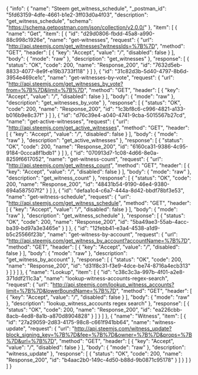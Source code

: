 {
  "info": {
    "name": "Steem get_witness_schedule",
    "_postman_id": "5fd63159-4dfe-4661-b1e2-3ff03d0a4f03",
    "description": "get_witness_schedule",
    "schema": "https://schema.getpostman.com/json/collection/v2.0.0/"
  },
  "item": [
    {
      "name": "Get",
      "item": [
        {
          "id": "d29d0806-fbdd-45a8-a990-88c998c1926e",
          "name": "get-witnesses",
          "request": {
            "url": "http://api.steemjs.com/get_witnesses?witnessIds=%7B%7D",
            "method": "GET",
            "header": [
              {
                "key": "Accept",
                "value": "*/*",
                "disabled": false
              }
            ],
            "body": {
              "mode": "raw"
            },
            "description": "get_witnesses"
          },
          "response": [
            {
              "status": "OK",
              "code": 200,
              "name": "Response_200",
              "id": "7632d5eb-8833-4077-8e9f-e19b3733f118"
            }
          ]
        },
        {
          "id": "31c82d3b-5d40-4797-8b6d-3954e469ce1c",
          "name": "get-witnesses-by-vote",
          "request": {
            "url": "http://api.steemjs.com/get_witnesses_by_vote?from=%7B%7D&limit=%7B%7D",
            "method": "GET",
            "header": [
              {
                "key": "Accept",
                "value": "*/*",
                "disabled": false
              }
            ],
            "body": {
              "mode": "raw"
            },
            "description": "get_witnesses_by_vote"
          },
          "response": [
            {
              "status": "OK",
              "code": 200,
              "name": "Response_200",
              "id": "1c3bf8c6-c996-4821-a133-b016b9e8c37f"
            }
          ]
        },
        {
          "id": "d76c39e4-a040-4741-9cba-5015567b27cd",
          "name": "get-active-witnesses",
          "request": {
            "url": "http://api.steemjs.com/get_active_witnesses",
            "method": "GET",
            "header": [
              {
                "key": "Accept",
                "value": "*/*",
                "disabled": false
              }
            ],
            "body": {
              "mode": "raw"
            },
            "description": "get_active_witnesses"
          },
          "response": [
            {
              "status": "OK",
              "code": 200,
              "name": "Response_200",
              "id": "6160ca31-9386-4c95-9184-0ccca8f1bdb1"
            }
          ]
        },
        {
          "id": "070913d7-1c08-4d66-8e0a-8259f6617052",
          "name": "get-witness-count",
          "request": {
            "url": "http://api.steemjs.com/get_witness_count",
            "method": "GET",
            "header": [
              {
                "key": "Accept",
                "value": "*/*",
                "disabled": false
              }
            ],
            "body": {
              "mode": "raw"
            },
            "description": "get_witness_count"
          },
          "response": [
            {
              "status": "OK",
              "code": 200,
              "name": "Response_200",
              "id": "48431b54-9190-46e4-9380-694a587507f2"
            }
          ]
        },
        {
          "id": "defaa1c4-c6a7-444a-8d42-bbdf78bf3e53",
          "name": "get-witness-schedule",
          "request": {
            "url": "http://api.steemjs.com/get_witness_schedule",
            "method": "GET",
            "header": [
              {
                "key": "Accept",
                "value": "*/*",
                "disabled": false
              }
            ],
            "body": {
              "mode": "raw"
            },
            "description": "get_witness_schedule"
          },
          "response": [
            {
              "status": "OK",
              "code": 200,
              "name": "Response_200",
              "id": "5ba49ae3-55ab-4acc-ba39-bd97a3e3465e"
            }
          ]
        },
        {
          "id": "12febb41-e3a4-4538-a1d9-b5c25566f23b",
          "name": "get-witness-by-account",
          "request": {
            "url": "http://api.steemjs.com/get_witness_by_account?accountName=%7B%7D",
            "method": "GET",
            "header": [
              {
                "key": "Accept",
                "value": "*/*",
                "disabled": false
              }
            ],
            "body": {
              "mode": "raw"
            },
            "description": "get_witness_by_account"
          },
          "response": [
            {
              "status": "OK",
              "code": 200,
              "name": "Response_200",
              "id": "d31f8c31-f3e9-4dce-be74-8716a4ecb313"
            }
          ]
        }
      ]
    },
    {
      "name": "Lookup",
      "item": [
        {
          "id": "c38c3c3a-997b-4f01-a2e8-371ddf211c3a",
          "name": "lookup-witness-accounts-regex-search",
          "request": {
            "url": "http://api.steemjs.com/lookup_witness_accounts?limit=%7B%7D&lowerBoundName=%7B%7D",
            "method": "GET",
            "header": [
              {
                "key": "Accept",
                "value": "*/*",
                "disabled": false
              }
            ],
            "body": {
              "mode": "raw"
            },
            "description": "lookup_witness_accounts regex search"
          },
          "response": [
            {
              "status": "OK",
              "code": 200,
              "name": "Response_200",
              "id": "ea226cbb-8acb-4ed8-8a1b-a870d8904828"
            }
          ]
        }
      ]
    },
    {
      "name": "Witness",
      "item": [
        {
          "id": "27a29059-2d83-4175-98c8-c661f941bb64",
          "name": "witness-update",
          "request": {
            "url": "http://api.steemjs.com/witness_update?block_signing_key=%7B%7D&fee=%7B%7D&owner=%7B%7D&props=%7B%7D&url=%7B%7D",
            "method": "GET",
            "header": [
              {
                "key": "Accept",
                "value": "*/*",
                "disabled": false
              }
            ],
            "body": {
              "mode": "raw"
            },
            "description": "witness_update"
          },
          "response": [
            {
              "status": "OK",
              "code": 200,
              "name": "Response_200",
              "id": "b4aac2b0-149c-4d50-b88d-9b0871c95178"
            }
          ]
        }
      ]
    }
  ]
}